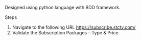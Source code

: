 Designed using python language with BDD framework.

Steps
1. Navigate to the following URL https://subscribe.stctv.com/
2. Validate the Subscription Packages – Type & Price
